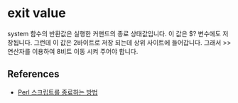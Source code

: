 # exit value
system 함수의 반환값은 실행한 커맨드의 종료 상태값입니다. 이 값은 $? 변수에도 저장됩니다. 그런데 이 값은 2바이트로 저장 되는데 상위 사이트에 들어갑니다. 그래서 >> 연산자를 이용하여 8비트 이동 시켜 주어야 합니다.



## References
* [Perl 스크립트를 종료하는 방법](https://ko.perlmaven.com/how-to-exit-from-perl-script)